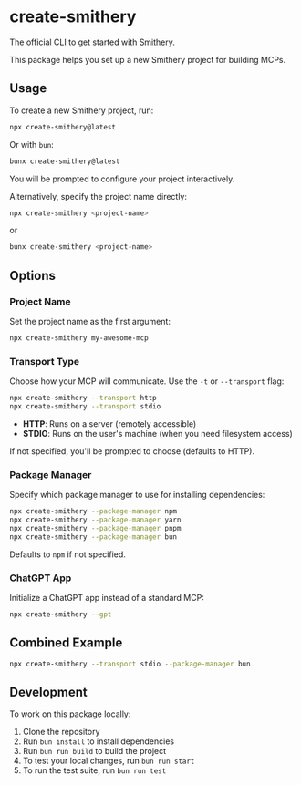 # create-smithery

The official CLI to get started with [Smithery](https://www.smithery.ai/).

This package helps you set up a new Smithery project for building MCPs.

## Usage

To create a new Smithery project, run:

```bash
npx create-smithery@latest
```

Or with `bun`:

```bash
bunx create-smithery@latest
```

You will be prompted to configure your project interactively.

Alternatively, specify the project name directly:

```bash
npx create-smithery <project-name>
```

or

```bash
bunx create-smithery <project-name>
```

## Options

### Project Name

Set the project name as the first argument:

```bash
npx create-smithery my-awesome-mcp
```

### Transport Type

Choose how your MCP will communicate. Use the `-t` or `--transport` flag:

```bash
npx create-smithery --transport http
npx create-smithery --transport stdio
```

- **HTTP**: Runs on a server (remotely accessible)
- **STDIO**: Runs on the user's machine (when you need filesystem access)

If not specified, you'll be prompted to choose (defaults to HTTP).

### Package Manager

Specify which package manager to use for installing dependencies:

```bash
npx create-smithery --package-manager npm
npx create-smithery --package-manager yarn
npx create-smithery --package-manager pnpm
npx create-smithery --package-manager bun
```

Defaults to `npm` if not specified.

### ChatGPT App

Initialize a ChatGPT app instead of a standard MCP:

```bash
npx create-smithery --gpt
```

## Combined Example

```bash
npx create-smithery --transport stdio --package-manager bun
```

## Development

To work on this package locally:

1. Clone the repository
2. Run `bun install` to install dependencies
3. Run `bun run build` to build the project
4. To test your local changes, run `bun run start`
5. To run the test suite, run `bun run test`

